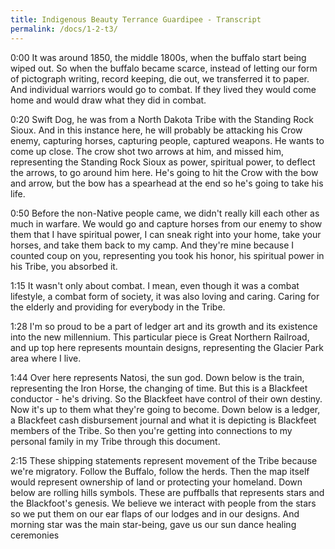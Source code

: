 ```yaml
---
title: Indigenous Beauty Terrance Guardipee - Transcript
permalink: /docs/1-2-t3/
---
```


0:00
It was around 1850, the middle 1800s, when the buffalo start being wiped out. So
when the buffalo became scarce, instead of letting our form of pictograph writing,
record keeping, die out, we transferred it to paper. And individual warriors would
go to combat. If they lived they would come home and would draw what they did
in combat.

0:20
Swift Dog, he was from a North Dakota Tribe with the Standing Rock Sioux. And in
this instance here, he will probably be attacking his Crow enemy, capturing horses,
capturing people, captured weapons. He wants to come up close. The crow shot two
arrows at him, and missed him, representing the Standing Rock Sioux as power,
spiritual power, to deflect the arrows, to go around him here. He's going to hit
the Crow with the bow and arrow, but the bow has a spearhead at the end so he's
going to take his life.

0:50
Before the non-Native people came, we didn't really kill each other as much in
warfare. We would go and capture horses from our enemy to show them that I have
spiritual power, I can sneak right into your home, take your horses, and take them
back to my camp. And they're mine because I counted coup on you, representing you
took his honor, his spiritual power in his Tribe, you absorbed it.

1:15
It wasn't only about combat. I mean, even though it was a combat lifestyle, a
combat form of society, it was also loving and caring. Caring for the elderly
and providing for everybody in the Tribe.

1:28
I'm so proud to be a part of ledger art and its growth and its existence into
the new millennium. This particular piece is Great Northern Railroad, and up top
here represents mountain designs, representing the Glacier Park area where
I live.

1:44
Over here represents Natosi, the sun god. Down below is the train, representing
the Iron Horse, the changing of time. But this is a Blackfeet conductor - he's
driving. So the Blackfeet have control of their own destiny. Now it's up to them
what they're going to become. Down below is a ledger, a Blackfeet cash disbursement
journal and what it is depicting is Blackfeet members of the Tribe. So then you're
getting into connections to my personal family in my Tribe through this document.

2:15
These shipping statements represent movement of the Tribe because we're
migratory. Follow the Buffalo, follow the herds. Then the map itself would
represent ownership of land or protecting your homeland. Down below are
rolling hills symbols. These are puffballs that represents stars and the Blackfoot's
genesis. We believe we interact with people from the stars so we put them on our
ear flaps of our lodges and in our designs. And morning star was the main star-being,
gave us our sun dance healing ceremonies
